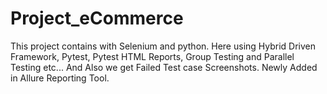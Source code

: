 # Project_eCommerce
This project contains with Selenium and python. Here using Hybrid Driven Framework, Pytest, Pytest HTML Reports, Group Testing and Parallel Testing etc...
And Also we get Failed Test case Screenshots.
Newly Added in Allure Reporting Tool.